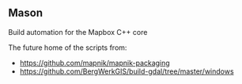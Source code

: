 ## Mason

Build automation for the Mapbox C++ core

The future home of the scripts from:

  - https://github.com/mapnik/mapnik-packaging
  - https://github.com/BergWerkGIS/build-gdal/tree/master/windows